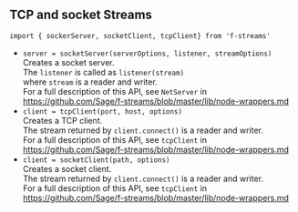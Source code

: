 ## TCP and socket Streams

`import { sockerServer, socketClient, tcpClient} from 'f-streams'`

* `server = socketServer(serverOptions, listener, streamOptions)`  
  Creates a socket server.  
  The `listener` is called as `listener(stream)`  
  where `stream` is a reader and writer.  
  For a full description of this API, see `NetServer` in
  https://github.com/Sage/f-streams/blob/master/lib/node-wrappers.md 
* `client = tcpClient(port, host, options)`  
  Creates a TCP client.  
  The stream returned by `client.connect()`  is a reader and writer.  
  For a full description of this API, see `tcpClient` in
  https://github.com/Sage/f-streams/blob/master/lib/node-wrappers.md 
* `client = socketClient(path, options)`  
  Creates a socket client.  
  The stream returned by `client.connect()`  is a reader and writer.  
  For a full description of this API, see `tcpClient` in
  https://github.com/Sage/f-streams/blob/master/lib/node-wrappers.md 
